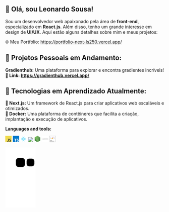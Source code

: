 ## 👋 Olá, sou Leonardo Sousa!
Sou um desenvolvedor web apaixonado pela área de **front-end**, especializado em **React.js**. Além disso, tenho um grande interesse em design de **UI/UX**. Aqui estão alguns detalhes sobre mim e meus projetos:<br>

🌐 Meu Portfólio: https://portfolio-next-ls250.vercel.app/


  
## **🌱 Projetos Pessoais em Andamento:**
 **Gradienthub:** Uma plataforma para explorar e encontra gradientes incríveis!<br>
 **🔗 Link: https://gradienthub.vercel.app/**

 ## **🔭 Tecnologias em Aprendizado Atualmente:**
  **🚀 Next.js:** Um framework de React.js para criar aplicativos web escaláveis e otimizados.<br>
  **🐳 Docker:**  Uma plataforma de contêineres que facilita a criação, implantação e execução de aplicativos.
  
 **Languages and tools:**
 
 
<code><img height="20" src="https://raw.githubusercontent.com/github/explore/80688e429a7d4ef2fca1e82350fe8e3517d3494d/topics/javascript/javascript.png"></code>
<code><img height="20" src="https://raw.githubusercontent.com/github/explore/80688e429a7d4ef2fca1e82350fe8e3517d3494d/topics/typescript/typescript.png"></code>
<code><img height="20" src="https://raw.githubusercontent.com/github/explore/80688e429a7d4ef2fca1e82350fe8e3517d3494d/topics/react/react.png"></code>
<code><img height="20" src="https://imgs.search.brave.com/X_ckMtkxf7SJ5vAPfCnkYy8r8YsJ7PoLxfQEZ2CWruA/rs:fit:32:32:1/g:ce/aHR0cDovL2Zhdmlj/b25zLnNlYXJjaC5i/cmF2ZS5jb20vaWNv/bnMvMzJjZGQ3ZWE1/MDMwMmMwY2FhYzli/ZGU5YTc5NWY0YjY4/NzI5MWRlNDQ2NWQz/NjgwYjAxNjQ2MjJh/NThjMWY5YS93d3cu/ZG9ja2VyLmNvbS8"></code>
<code><img height="20" src="https://raw.githubusercontent.com/github/explore/80688e429a7d4ef2fca1e82350fe8e3517d3494d/topics/nodejs/nodejs.png"></code>
<code><img height="20" src="https://raw.githubusercontent.com/github/explore/80688e429a7d4ef2fca1e82350fe8e3517d3494d/topics/express/express.png"></code>
<code><img height="20" src="https://raw.githubusercontent.com/github/explore/80688e429a7d4ef2fca1e82350fe8e3517d3494d/topics/styled-components/styled-components.png"></code>
</code>
</code>

![Snake animation](https://github.com/Leosousa-dev/Leosousa-dev/blob/output/github-contribution-grid-snake.svg)
